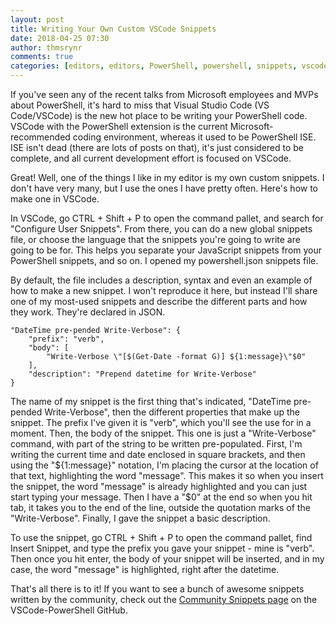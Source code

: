 ```yaml
---
layout: post
title: Writing Your Own Custom VSCode Snippets
date: 2018-04-25 07:30
author: thmsrynr
comments: true
categories: [editors, editors, PowerShell, powershell, snippets, vscode, vscode, workflow, workflow]
---
```

If you've seen any of the recent talks from Microsoft employees and MVPs about PowerShell, it's hard to miss that Visual Studio Code (VS Code/VSCode) is the new hot place to be writing your PowerShell code. VSCode with the PowerShell extension is the current Microsoft-recommended coding environment, whereas it used to be PowerShell ISE. ISE isn't dead (there are lots of posts on that), it's just considered to be complete, and all current development effort is focused on VSCode.

Great! Well, one of the things I like in my editor is my own custom snippets. I don't have very many, but I use the ones I have pretty often. Here's how to make one in VSCode.

<!--more-->

In VSCode, go CTRL + Shift + P to open the command pallet, and search for "Configure User Snippets". From there, you can do a new global snippets file, or choose the language that the snippets you're going to write are going to be for. This helps you separate your JavaScript snippets from your PowerShell snippets, and so on. I opened my powershell.json snippets file.

By default, the file includes a description, syntax and even an example of how to make a new snippet. I won't reproduce it here, but instead I'll share one of my most-used snippets and describe the different parts and how they work. They're declared in JSON.
```
"DateTime pre-pended Write-Verbose": {
    "prefix": "verb",
    "body": [
        "Write-Verbose \"[$(Get-Date -format G)] ${1:message}\"$0"
    ],
    "description": "Prepend datetime for Write-Verbose"
}
```
The name of my snippet is the first thing that's indicated, "DateTime pre-pended Write-Verbose", then the different properties that make up the snippet. The prefix I've given it is "verb", which you'll see the use for in a moment. Then, the body of the snippet. This one is just a "Write-Verbose" command, with part of the string to be written pre-populated. First, I'm writing the current time and date enclosed in square brackets, and then using the "${1:message}" notation, I'm placing the cursor at the location of that text, highlighting the word "message". This makes it so when you insert the snippet, the word "message" is already highlighted and you can just start typing your message. Then I have a "$0" at the end so when you hit tab, it takes you to the end of the line, outside the quotation marks of the "Write-Verbose". Finally, I gave the snippet a basic description.

To use the snippet, go CTRL + Shift + P to open the command pallet, find Insert Snippet, and type the prefix you gave your snippet - mine is "verb". Then once you hit enter, the body of your snippet will be inserted, and in my case, the word "message" is highlighted, right after the datetime.

That's all there is to it! If you want to see a bunch of awesome snippets written by the community, check out the <a href="https://github.com/PowerShell/vscode-powershell/blob/master/docs/community_snippets.md" target="_blank" rel="noopener">Community Snippets page</a> on the VSCode-PowerShell GitHub.
